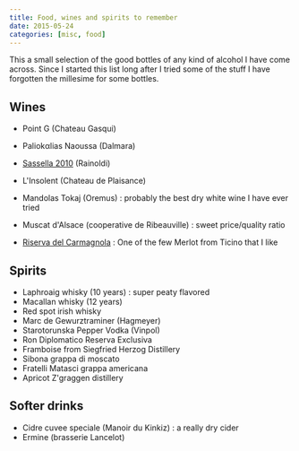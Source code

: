 ```yaml
---
title: Food, wines and spirits to remember
date: 2015-05-24
categories: [misc, food]
---
```


This a small selection of the good bottles of any kind of alcohol I have come across. 
Since I started this list long after I tried some of the stuff I have forgotten the millesime for some bottles.

## Wines

* Point G (Chateau Gasqui)
* Paliokαlias Naoussa (Dalmara)
* [Sassella 2010][1] (Rainoldi)

* L'Insolent (Chateau de Plaisance)
* Mandolas Tokaj (Oremus) : probably the best dry white wine I have ever tried
* Muscat d'Alsace (cooperative de Ribeauville) : sweet price/quality ratio
* [Riserva del Carmagnola][2] : One of the few Merlot from Ticino that I like

## Spirits

* Laphroaig whisky (10 years) : super peaty flavored
* Macallan whisky (12 years)
* Red spot irish whisky
* Marc de Gewurztraminer (Hagmeyer)
* Starotorunska Pepper Vodka (Vinpol)
* Ron Diplomatico Reserva Exclusiva
* Framboise from Siegfried Herzog Distillery
* Sibona grappa di moscato
* Fratelli Matasci grappa americana
* Apricot Z'graggen distillery

## Softer drinks

* Cidre cuvee speciale (Manoir du Kinkiz) : a really dry cider
* Ermine (brasserie Lancelot)

[1]: http://www.rainoldi.com/schede_tecniche/sassella-en.pdf
[2]: http://www.carlevaro.ch/fr/vini/rossi/Carmagnola.html
